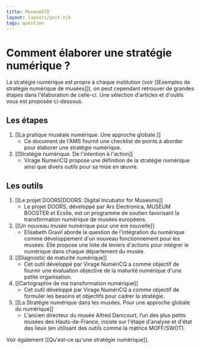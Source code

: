 ```yaml
---
title: MuseumXTD
layout: layouts/post.njk
tags: question
---
```

# Comment élaborer une stratégie numérique ?
La stratégie numérique est propre à chaque institution (voir [[Exemples de stratégie numérique de musées]]), on peut cependant retrouver de grandes étapes dans l'élaboration de celle-ci. Une sélection d'articles et d'outils vous est proposée ci-dessous. 

## Les étapes 
1. [[La pratique muséale numérique. Une approche globale.]]
	- Ce document de l'AMS fournit  une checklist de points à aborder pour élaborer une stratégie numérique. 
2. [[Stratégie numérique. De l'intention à l'action]]
	- Virage NumeriCQ propose une définition de la stratégie numérique ainsi que  divers outils pour sa mise en œuvre. 

## Les outils
1. [[Le projet DOORS|DOORS: Digital Incubator for Museums]]
	- Le projet DOORS, développé par Ars Electronica, MUSEUM BOOSTER et Ecsite, est un programme de soutien favorisant la transformation numérique de musées européens.
2. [[Un nouveau musée numérique pour une ère nouvelle]]
	- Elisabeth Gravil aborde la question de l'intégration du numérique comme développement d'un nouveau fonctionnement pour les musées. Elle propose une liste de leviers d'actions pour intégrer le numérique dans chaque département du musée. 
3. [[Diagnostic de maturité numérique]]
	- Cet outil développé par Virage NumériCQ a comme objectif de fournir une évaluation objective de la maturité numérique d'une petite organisation. 
4. [[Cartographie de ma transformation numérique]]
	- Cet outil développé par Virage NumériCQ a comme objectif de formuler les besoins et objectifs pour cadrer la stratégie. 
5. [[La Stratégie numérique dans les musées. Pour une approche globale du numérique]] 
	- L'ancien directeur du musée Alfred Danicourt, l’un des plus petits musées des Hauts-de-France, insiste sur l'étape d'analyse et d'état des lieux (en utilisant des outils comme la matrice MOFF/SWOT). 


Voir également [[Qu'est-ce qu'une stratégie numérique]]. 